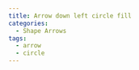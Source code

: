 ```yaml
---
title: Arrow down left circle fill
categories:
  - Shape Arrows
tags:
  - arrow
  - circle
---
```

